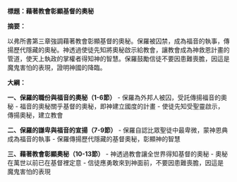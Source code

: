 **標題：藉著教會彰顯基督的奧秘**

**摘要：**

以弗所書第三章強調藉著教會彰顯基督的奧秘。保羅被囚禁，成為福音的執事，傳揚歷代隱藏的奧秘。神透過使徒先知將奧秘啟示給教會，讓教會成為神救恩計畫的管道，使天上執政的掌權者得知神的智慧。保羅鼓勵信徒不要因患難喪膽，因這是魔鬼害怕的表現，證明神國的降臨。

**大綱：**

**一、保羅的職份與福音的奧秘（1-6節）**
    - 保羅為外邦人被囚，受託傳揚福音的奧秘
    - 福音的奧秘關乎基督的奧秘，即神建立國度的計畫
    - 使徒先知受聖靈啟示，傳揚奧秘，建立教會

**二、保羅的謙卑與福音的宣揚（7-9節）**
    - 保羅自認比眾聖徒中最卑微，蒙神恩典成為福音的執事
    - 保羅傳揚歷代隱藏的基督奧秘，彰顯神的智慧

**三、藉著教會彰顯奧秘（10-13節）**
    - 神透過教會讓全世界得知基督的奧秘
    - 奧秘在萬世以前已在基督裡定意
    - 信徒應勇敢來到神面前，不要因患難喪膽，因這是魔鬼害怕的表現